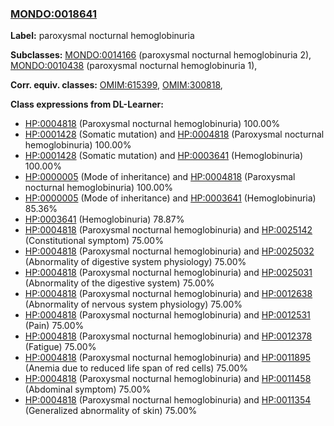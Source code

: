 
### [MONDO:0018641](http://purl.obolibrary.org/obo/MONDO_0018641)
**Label:** paroxysmal nocturnal hemoglobinuria

**Subclasses:** [MONDO:0014166](http://purl.obolibrary.org/obo/MONDO_0014166) (paroxysmal nocturnal hemoglobinuria 2), [MONDO:0010438](http://purl.obolibrary.org/obo/MONDO_0010438) (paroxysmal nocturnal hemoglobinuria 1), 

**Corr. equiv. classes:** [OMIM:615399](http://purl.obolibrary.org/obo/OMIM_615399), [OMIM:300818](http://purl.obolibrary.org/obo/OMIM_300818), 

**Class expressions from DL-Learner:**

- [HP:0004818](http://purl.obolibrary.org/obo/HP_0004818) (Paroxysmal nocturnal hemoglobinuria) 100.00%
- [HP:0001428](http://purl.obolibrary.org/obo/HP_0001428) (Somatic mutation) and [HP:0004818](http://purl.obolibrary.org/obo/HP_0004818) (Paroxysmal nocturnal hemoglobinuria) 100.00%
- [HP:0001428](http://purl.obolibrary.org/obo/HP_0001428) (Somatic mutation) and [HP:0003641](http://purl.obolibrary.org/obo/HP_0003641) (Hemoglobinuria) 100.00%
- [HP:0000005](http://purl.obolibrary.org/obo/HP_0000005) (Mode of inheritance) and [HP:0004818](http://purl.obolibrary.org/obo/HP_0004818) (Paroxysmal nocturnal hemoglobinuria) 100.00%
- [HP:0000005](http://purl.obolibrary.org/obo/HP_0000005) (Mode of inheritance) and [HP:0003641](http://purl.obolibrary.org/obo/HP_0003641) (Hemoglobinuria) 85.36%
- [HP:0003641](http://purl.obolibrary.org/obo/HP_0003641) (Hemoglobinuria) 78.87%
- [HP:0004818](http://purl.obolibrary.org/obo/HP_0004818) (Paroxysmal nocturnal hemoglobinuria) and [HP:0025142](http://purl.obolibrary.org/obo/HP_0025142) (Constitutional symptom) 75.00%
- [HP:0004818](http://purl.obolibrary.org/obo/HP_0004818) (Paroxysmal nocturnal hemoglobinuria) and [HP:0025032](http://purl.obolibrary.org/obo/HP_0025032) (Abnormality of digestive system physiology) 75.00%
- [HP:0004818](http://purl.obolibrary.org/obo/HP_0004818) (Paroxysmal nocturnal hemoglobinuria) and [HP:0025031](http://purl.obolibrary.org/obo/HP_0025031) (Abnormality of the digestive system) 75.00%
- [HP:0004818](http://purl.obolibrary.org/obo/HP_0004818) (Paroxysmal nocturnal hemoglobinuria) and [HP:0012638](http://purl.obolibrary.org/obo/HP_0012638) (Abnormality of nervous system physiology) 75.00%
- [HP:0004818](http://purl.obolibrary.org/obo/HP_0004818) (Paroxysmal nocturnal hemoglobinuria) and [HP:0012531](http://purl.obolibrary.org/obo/HP_0012531) (Pain) 75.00%
- [HP:0004818](http://purl.obolibrary.org/obo/HP_0004818) (Paroxysmal nocturnal hemoglobinuria) and [HP:0012378](http://purl.obolibrary.org/obo/HP_0012378) (Fatigue) 75.00%
- [HP:0004818](http://purl.obolibrary.org/obo/HP_0004818) (Paroxysmal nocturnal hemoglobinuria) and [HP:0011895](http://purl.obolibrary.org/obo/HP_0011895) (Anemia due to reduced life span of red cells) 75.00%
- [HP:0004818](http://purl.obolibrary.org/obo/HP_0004818) (Paroxysmal nocturnal hemoglobinuria) and [HP:0011458](http://purl.obolibrary.org/obo/HP_0011458) (Abdominal symptom) 75.00%
- [HP:0004818](http://purl.obolibrary.org/obo/HP_0004818) (Paroxysmal nocturnal hemoglobinuria) and [HP:0011354](http://purl.obolibrary.org/obo/HP_0011354) (Generalized abnormality of skin) 75.00%


